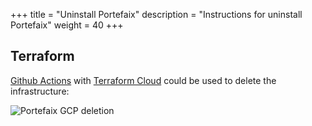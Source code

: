 +++
title = "Uninstall Portefaix"
description = "Instructions for uninstall Portefaix"
weight = 40
+++

## Terraform

[Github Actions](https://github.com/features/actions) with [Terraform Cloud](https://www.terraform.io/cloud) could be used to delete the infrastructure:

<img src="/img/gcp/portefaix-gcp-undeploy.png" alt="Portefaix GCP deletion" class="mt-3 mb-3 rounded">